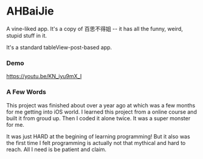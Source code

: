 # AHBaiJie
A vine-liked app. It's a copy of 百思不得姐 -- it has all the funny, weird, stupid stuff in it.

It's a standard tableView-post-based app.

### Demo
https://youtu.be/KN_iyu9mX_I

### A Few Words
This project was finished about over a year ago at which was a few months for me getting into iOS world.
I learned this project from a online course and built it from groud up. Then I coded it alone twice. It was a super monster for me.

It was just HARD at the begining of learning programming! 
But it also was the first time I felt programming is actually not that mythical and hard to reach.
All I need is be patient and claim.


